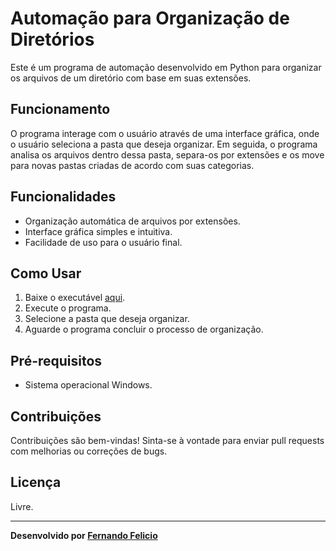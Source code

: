 # Automação para Organização de Diretórios

Este é um programa de automação desenvolvido em Python para organizar os arquivos de um diretório com base em suas extensões.

## Funcionamento

O programa interage com o usuário através de uma interface gráfica, onde o usuário seleciona a pasta que deseja organizar. Em seguida, o programa analisa os arquivos dentro dessa pasta, separa-os por extensões e os move para novas pastas criadas de acordo com suas categorias.

## Funcionalidades

- Organização automática de arquivos por extensões.
- Interface gráfica simples e intuitiva.
- Facilidade de uso para o usuário final.

## Como Usar

1. Baixe o executável [aqui](https://drive.google.com/file/d/1A0oD9q7b80mxnm4bTywsc_pOAB0AKlDA/view?usp=sharing).
2. Execute o programa.
3. Selecione a pasta que deseja organizar.
4. Aguarde o programa concluir o processo de organização.

## Pré-requisitos

- Sistema operacional Windows.

## Contribuições

Contribuições são bem-vindas! Sinta-se à vontade para enviar pull requests com melhorias ou correções de bugs.

## Licença

Livre.

---

**Desenvolvido por [Fernando Felicio](https://github.com/fernando-felicio)**

